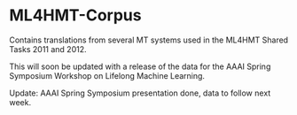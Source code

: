 ML4HMT-Corpus
=============

Contains translations from several MT systems used in the ML4HMT Shared Tasks 2011 and 2012.

This will soon be updated with a release of the data for the AAAI Spring Symposium Workshop on Lifelong Machine Learning.

Update: AAAI Spring Symposium presentation done, data to follow next week.
